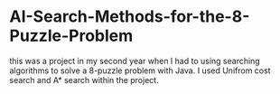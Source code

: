 # AI-Search-Methods-for-the-8-Puzzle-Problem
this was a project in my second year when I had to using searching algorithms to solve a 8-puzzle problem with Java. I used Unifrom cost search and A* search within the project.
